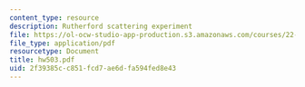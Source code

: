```yaml
---
content_type: resource
description: Rutherford scattering experiment
file: https://ol-ocw-studio-app-production.s3.amazonaws.com/courses/22-101-applied-nuclear-physics-fall-2003/2f39385cc851fcd7ae6dfa594fed8e43_hw503.pdf
file_type: application/pdf
resourcetype: Document
title: hw503.pdf
uid: 2f39385c-c851-fcd7-ae6d-fa594fed8e43
---
```

